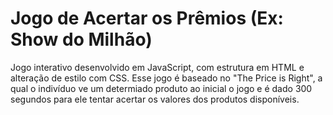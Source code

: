 # Jogo de Acertar os Prêmios (Ex: Show do Milhão)
Jogo interativo desenvolvido em JavaScript, com estrutura em HTML e alteração de estilo com CSS.
Esse jogo é baseado no "The Price is Right", a qual o indivíduo ve um determiado produto ao inicial o jogo e é dado 300 segundos para ele tentar acertar os valores dos produtos disponíveis.
